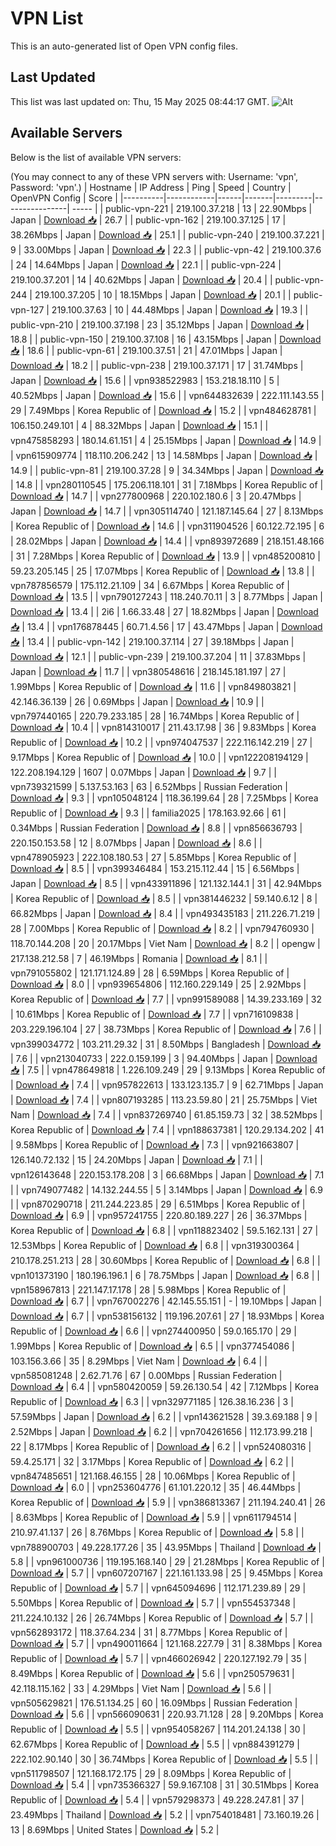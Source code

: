 # VPN List

This is an auto-generated list of Open VPN config files.

## Last Updated

This list was last updated on: Thu, 15 May 2025 08:44:17 GMT.
![Alt](https://repobeats.axiom.co/api/embed/186b98318ef1479477931607c1ad7d823f12451f.svg "Repobeats analytics image")

## Available Servers

Below is the list of available VPN servers:

(You may connect to any of these VPN servers with: Username: 'vpn', Password: 'vpn'.)
| Hostname | IP Address | Ping | Speed | Country | OpenVPN Config | Score |
|----------|------------|------|-------|---------|----------------| ----- |
| public-vpn-221 | 219.100.37.218 | 13 | 22.90Mbps | Japan | [Download 📥](./configs/server_0_JP.ovpn) | 26.7 |
| public-vpn-162 | 219.100.37.125 | 17 | 38.26Mbps | Japan | [Download 📥](./configs/server_1_JP.ovpn) | 25.1 |
| public-vpn-240 | 219.100.37.221 | 9 | 33.00Mbps | Japan | [Download 📥](./configs/server_2_JP.ovpn) | 22.3 |
| public-vpn-42 | 219.100.37.6 | 24 | 14.64Mbps | Japan | [Download 📥](./configs/server_3_JP.ovpn) | 22.1 |
| public-vpn-224 | 219.100.37.201 | 14 | 40.62Mbps | Japan | [Download 📥](./configs/server_4_JP.ovpn) | 20.4 |
| public-vpn-244 | 219.100.37.205 | 10 | 18.15Mbps | Japan | [Download 📥](./configs/server_5_JP.ovpn) | 20.1 |
| public-vpn-127 | 219.100.37.63 | 10 | 44.48Mbps | Japan | [Download 📥](./configs/server_6_JP.ovpn) | 19.3 |
| public-vpn-210 | 219.100.37.198 | 23 | 35.12Mbps | Japan | [Download 📥](./configs/server_7_JP.ovpn) | 18.8 |
| public-vpn-150 | 219.100.37.108 | 16 | 43.15Mbps | Japan | [Download 📥](./configs/server_8_JP.ovpn) | 18.6 |
| public-vpn-61 | 219.100.37.51 | 21 | 47.01Mbps | Japan | [Download 📥](./configs/server_9_JP.ovpn) | 18.2 |
| public-vpn-238 | 219.100.37.171 | 17 | 31.74Mbps | Japan | [Download 📥](./configs/server_10_JP.ovpn) | 15.6 |
| vpn938522983 | 153.218.18.110 | 5 | 40.52Mbps | Japan | [Download 📥](./configs/server_11_JP.ovpn) | 15.6 |
| vpn644832639 | 222.111.143.55 | 29 | 7.49Mbps | Korea Republic of | [Download 📥](./configs/server_12_KR.ovpn) | 15.2 |
| vpn484628781 | 106.150.249.101 | 4 | 88.32Mbps | Japan | [Download 📥](./configs/server_13_JP.ovpn) | 15.1 |
| vpn475858293 | 180.14.61.151 | 4 | 25.15Mbps | Japan | [Download 📥](./configs/server_14_JP.ovpn) | 14.9 |
| vpn615909774 | 118.110.206.242 | 13 | 14.58Mbps | Japan | [Download 📥](./configs/server_15_JP.ovpn) | 14.9 |
| public-vpn-81 | 219.100.37.28 | 9 | 34.34Mbps | Japan | [Download 📥](./configs/server_16_JP.ovpn) | 14.8 |
| vpn280110545 | 175.206.118.101 | 31 | 7.18Mbps | Korea Republic of | [Download 📥](./configs/server_17_KR.ovpn) | 14.7 |
| vpn277800968 | 220.102.180.6 | 3 | 20.47Mbps | Japan | [Download 📥](./configs/server_18_JP.ovpn) | 14.7 |
| vpn305114740 | 121.187.145.64 | 27 | 8.13Mbps | Korea Republic of | [Download 📥](./configs/server_19_KR.ovpn) | 14.6 |
| vpn311904526 | 60.122.72.195 | 6 | 28.02Mbps | Japan | [Download 📥](./configs/server_20_JP.ovpn) | 14.4 |
| vpn893972689 | 218.151.48.166 | 31 | 7.28Mbps | Korea Republic of | [Download 📥](./configs/server_21_KR.ovpn) | 13.9 |
| vpn485200810 | 59.23.205.145 | 25 | 17.07Mbps | Korea Republic of | [Download 📥](./configs/server_22_KR.ovpn) | 13.8 |
| vpn787856579 | 175.112.21.109 | 34 | 6.67Mbps | Korea Republic of | [Download 📥](./configs/server_23_KR.ovpn) | 13.5 |
| vpn790127243 | 118.240.70.11 | 3 | 8.77Mbps | Japan | [Download 📥](./configs/server_24_JP.ovpn) | 13.4 |
| 2i6 | 1.66.33.48 | 27 | 18.82Mbps | Japan | [Download 📥](./configs/server_25_JP.ovpn) | 13.4 |
| vpn176878445 | 60.71.4.56 | 17 | 43.47Mbps | Japan | [Download 📥](./configs/server_26_JP.ovpn) | 13.4 |
| public-vpn-142 | 219.100.37.114 | 27 | 39.18Mbps | Japan | [Download 📥](./configs/server_27_JP.ovpn) | 12.1 |
| public-vpn-239 | 219.100.37.204 | 11 | 37.83Mbps | Japan | [Download 📥](./configs/server_28_JP.ovpn) | 11.7 |
| vpn380548616 | 218.145.181.197 | 27 | 1.99Mbps | Korea Republic of | [Download 📥](./configs/server_29_KR.ovpn) | 11.6 |
| vpn849803821 | 42.146.36.139 | 26 | 0.69Mbps | Japan | [Download 📥](./configs/server_30_JP.ovpn) | 10.9 |
| vpn797440165 | 220.79.233.185 | 28 | 16.74Mbps | Korea Republic of | [Download 📥](./configs/server_31_KR.ovpn) | 10.4 |
| vpn814310017 | 211.43.17.98 | 36 | 9.83Mbps | Korea Republic of | [Download 📥](./configs/server_32_KR.ovpn) | 10.2 |
| vpn974047537 | 222.116.142.219 | 27 | 9.17Mbps | Korea Republic of | [Download 📥](./configs/server_33_KR.ovpn) | 10.0 |
| vpn122208194129 | 122.208.194.129 | 1607 | 0.07Mbps | Japan | [Download 📥](./configs/server_34_JP.ovpn) | 9.7 |
| vpn739321599 | 5.137.53.163 | 63 | 6.52Mbps | Russian Federation | [Download 📥](./configs/server_35_RU.ovpn) | 9.3 |
| vpn105048124 | 118.36.199.64 | 28 | 7.25Mbps | Korea Republic of | [Download 📥](./configs/server_36_KR.ovpn) | 9.3 |
| familia2025 | 178.163.92.66 | 61 | 0.34Mbps | Russian Federation | [Download 📥](./configs/server_37_RU.ovpn) | 8.8 |
| vpn856636793 | 220.150.153.58 | 12 | 8.07Mbps | Japan | [Download 📥](./configs/server_38_JP.ovpn) | 8.6 |
| vpn478905923 | 222.108.180.53 | 27 | 5.85Mbps | Korea Republic of | [Download 📥](./configs/server_39_KR.ovpn) | 8.5 |
| vpn399346484 | 153.215.112.44 | 15 | 6.56Mbps | Japan | [Download 📥](./configs/server_40_JP.ovpn) | 8.5 |
| vpn433911896 | 121.132.144.1 | 31 | 42.94Mbps | Korea Republic of | [Download 📥](./configs/server_41_KR.ovpn) | 8.5 |
| vpn381446232 | 59.140.6.12 | 8 | 66.82Mbps | Japan | [Download 📥](./configs/server_42_JP.ovpn) | 8.4 |
| vpn493435183 | 211.226.71.219 | 28 | 7.00Mbps | Korea Republic of | [Download 📥](./configs/server_43_KR.ovpn) | 8.2 |
| vpn794760930 | 118.70.144.208 | 20 | 20.17Mbps | Viet Nam | [Download 📥](./configs/server_44_VN.ovpn) | 8.2 |
| opengw | 217.138.212.58 | 7 | 46.19Mbps | Romania | [Download 📥](./configs/server_45_RO.ovpn) | 8.1 |
| vpn791055802 | 121.171.124.89 | 28 | 6.59Mbps | Korea Republic of | [Download 📥](./configs/server_46_KR.ovpn) | 8.0 |
| vpn939654806 | 112.160.229.149 | 25 | 2.92Mbps | Korea Republic of | [Download 📥](./configs/server_47_KR.ovpn) | 7.7 |
| vpn991589088 | 14.39.233.169 | 32 | 10.61Mbps | Korea Republic of | [Download 📥](./configs/server_48_KR.ovpn) | 7.7 |
| vpn716109838 | 203.229.196.104 | 27 | 38.73Mbps | Korea Republic of | [Download 📥](./configs/server_49_KR.ovpn) | 7.6 |
| vpn399034772 | 103.211.29.32 | 31 | 8.50Mbps | Bangladesh | [Download 📥](./configs/server_50_BD.ovpn) | 7.6 |
| vpn213040733 | 222.0.159.199 | 3 | 94.40Mbps | Japan | [Download 📥](./configs/server_51_JP.ovpn) | 7.5 |
| vpn478649818 | 1.226.109.249 | 29 | 9.13Mbps | Korea Republic of | [Download 📥](./configs/server_52_KR.ovpn) | 7.4 |
| vpn957822613 | 133.123.135.7 | 9 | 62.71Mbps | Japan | [Download 📥](./configs/server_53_JP.ovpn) | 7.4 |
| vpn807193285 | 113.23.59.80 | 21 | 25.75Mbps | Viet Nam | [Download 📥](./configs/server_54_VN.ovpn) | 7.4 |
| vpn837269740 | 61.85.159.73 | 32 | 38.52Mbps | Korea Republic of | [Download 📥](./configs/server_55_KR.ovpn) | 7.4 |
| vpn188637381 | 120.29.134.202 | 41 | 9.58Mbps | Korea Republic of | [Download 📥](./configs/server_56_KR.ovpn) | 7.3 |
| vpn921663807 | 126.140.72.132 | 15 | 24.20Mbps | Japan | [Download 📥](./configs/server_57_JP.ovpn) | 7.1 |
| vpn126143648 | 220.153.178.208 | 3 | 66.68Mbps | Japan | [Download 📥](./configs/server_58_JP.ovpn) | 7.1 |
| vpn749077482 | 14.132.244.55 | 5 | 3.14Mbps | Japan | [Download 📥](./configs/server_59_JP.ovpn) | 6.9 |
| vpn870290718 | 211.244.223.85 | 29 | 6.51Mbps | Korea Republic of | [Download 📥](./configs/server_60_KR.ovpn) | 6.9 |
| vpn957241755 | 220.80.189.227 | 26 | 36.37Mbps | Korea Republic of | [Download 📥](./configs/server_61_KR.ovpn) | 6.8 |
| vpn118823402 | 59.5.162.131 | 27 | 12.53Mbps | Korea Republic of | [Download 📥](./configs/server_62_KR.ovpn) | 6.8 |
| vpn319300364 | 210.178.251.213 | 28 | 30.60Mbps | Korea Republic of | [Download 📥](./configs/server_63_KR.ovpn) | 6.8 |
| vpn101373190 | 180.196.196.1 | 6 | 78.75Mbps | Japan | [Download 📥](./configs/server_64_JP.ovpn) | 6.8 |
| vpn158967813 | 221.147.17.178 | 28 | 5.98Mbps | Korea Republic of | [Download 📥](./configs/server_65_KR.ovpn) | 6.7 |
| vpn767002276 | 42.145.55.151 | - | 19.10Mbps | Japan | [Download 📥](./configs/server_66_JP.ovpn) | 6.7 |
| vpn538156132 | 119.196.207.61 | 27 | 18.93Mbps | Korea Republic of | [Download 📥](./configs/server_67_KR.ovpn) | 6.6 |
| vpn274400950 | 59.0.165.170 | 29 | 1.99Mbps | Korea Republic of | [Download 📥](./configs/server_68_KR.ovpn) | 6.5 |
| vpn377454086 | 103.156.3.66 | 35 | 8.29Mbps | Viet Nam | [Download 📥](./configs/server_69_VN.ovpn) | 6.4 |
| vpn585081248 | 2.62.71.76 | 67 | 0.00Mbps | Russian Federation | [Download 📥](./configs/server_70_RU.ovpn) | 6.4 |
| vpn580420059 | 59.26.130.54 | 42 | 7.12Mbps | Korea Republic of | [Download 📥](./configs/server_71_KR.ovpn) | 6.3 |
| vpn329771185 | 126.38.16.236 | 3 | 57.59Mbps | Japan | [Download 📥](./configs/server_72_JP.ovpn) | 6.2 |
| vpn143621528 | 39.3.69.188 | 9 | 2.52Mbps | Japan | [Download 📥](./configs/server_73_JP.ovpn) | 6.2 |
| vpn704261656 | 112.173.99.218 | 22 | 8.17Mbps | Korea Republic of | [Download 📥](./configs/server_74_KR.ovpn) | 6.2 |
| vpn524080316 | 59.4.25.171 | 32 | 3.17Mbps | Korea Republic of | [Download 📥](./configs/server_75_KR.ovpn) | 6.2 |
| vpn847485651 | 121.168.46.155 | 28 | 10.06Mbps | Korea Republic of | [Download 📥](./configs/server_76_KR.ovpn) | 6.0 |
| vpn253604776 | 61.101.220.12 | 35 | 46.44Mbps | Korea Republic of | [Download 📥](./configs/server_77_KR.ovpn) | 5.9 |
| vpn386813367 | 211.194.240.41 | 26 | 8.63Mbps | Korea Republic of | [Download 📥](./configs/server_78_KR.ovpn) | 5.9 |
| vpn611794514 | 210.97.41.137 | 26 | 8.76Mbps | Korea Republic of | [Download 📥](./configs/server_79_KR.ovpn) | 5.8 |
| vpn788900703 | 49.228.177.26 | 35 | 43.95Mbps | Thailand | [Download 📥](./configs/server_80_TH.ovpn) | 5.8 |
| vpn961000736 | 119.195.168.140 | 29 | 21.28Mbps | Korea Republic of | [Download 📥](./configs/server_81_KR.ovpn) | 5.7 |
| vpn607207167 | 221.161.133.98 | 25 | 9.45Mbps | Korea Republic of | [Download 📥](./configs/server_82_KR.ovpn) | 5.7 |
| vpn645094696 | 112.171.239.89 | 29 | 5.50Mbps | Korea Republic of | [Download 📥](./configs/server_83_KR.ovpn) | 5.7 |
| vpn554537348 | 211.224.10.132 | 26 | 26.74Mbps | Korea Republic of | [Download 📥](./configs/server_84_KR.ovpn) | 5.7 |
| vpn562893172 | 118.37.64.234 | 31 | 8.77Mbps | Korea Republic of | [Download 📥](./configs/server_85_KR.ovpn) | 5.7 |
| vpn490011664 | 121.168.227.79 | 31 | 8.38Mbps | Korea Republic of | [Download 📥](./configs/server_86_KR.ovpn) | 5.7 |
| vpn466026942 | 220.127.192.79 | 35 | 8.49Mbps | Korea Republic of | [Download 📥](./configs/server_87_KR.ovpn) | 5.6 |
| vpn250579631 | 42.118.115.162 | 33 | 4.29Mbps | Viet Nam | [Download 📥](./configs/server_88_VN.ovpn) | 5.6 |
| vpn505629821 | 176.51.134.25 | 60 | 16.09Mbps | Russian Federation | [Download 📥](./configs/server_89_RU.ovpn) | 5.6 |
| vpn566090631 | 220.93.71.128 | 28 | 9.20Mbps | Korea Republic of | [Download 📥](./configs/server_90_KR.ovpn) | 5.5 |
| vpn954058267 | 114.201.24.138 | 30 | 62.67Mbps | Korea Republic of | [Download 📥](./configs/server_91_KR.ovpn) | 5.5 |
| vpn884391279 | 222.102.90.140 | 30 | 36.74Mbps | Korea Republic of | [Download 📥](./configs/server_92_KR.ovpn) | 5.5 |
| vpn511798507 | 121.168.172.175 | 29 | 8.09Mbps | Korea Republic of | [Download 📥](./configs/server_93_KR.ovpn) | 5.4 |
| vpn735366327 | 59.9.167.108 | 31 | 30.51Mbps | Korea Republic of | [Download 📥](./configs/server_94_KR.ovpn) | 5.4 |
| vpn579298373 | 49.228.247.81 | 37 | 23.49Mbps | Thailand | [Download 📥](./configs/server_95_TH.ovpn) | 5.2 |
| vpn754018481 | 73.160.19.26 | 13 | 8.69Mbps | United States | [Download 📥](./configs/server_96_US.ovpn) | 5.2 |
